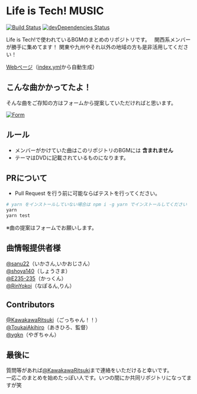 # Life is Tech! MUSIC
[![Build Status](https://travis-ci.org/lit-kansai-members/music.svg?branch=master)](https://travis-ci.org/lit-kansai-members/music) [![devDependencies Status](https://david-dm.org/lit-kansai-members/music/dev-status.svg)](https://david-dm.org/lit-kansai-members/music?type=dev)

Life is Tech!で使われているBGMのまとめのリポジトリです。  
関西系メンバーが勝手に集めてます！ 関東や九州やそれ以外の地域の方も是非活用してください！

[Webページ](http://lit-kansai-members.github.io/music/)（[index.yml](./index.yml)から自動生成）  

## こんな曲かかってたよ！
そんな曲をご存知の方はフォームから提案していただければと思います。    
   
[![Form](https://placehold.jp/24/3d4070/e8e8e8/170x50.png?text=%E6%8F%90%E6%A1%88%E3%83%95%E3%82%A9%E3%83%BC%E3%83%A0&css=%7B%22border-radius%22%3A%227px%22%7D)](https://goo.gl/forms/VNdvhC37OuRBtWCD3)

<!--
## Contribution
### Life is Tech! BGM におけるContributionのやり方講座

1. Fork
2. Edit
3. Commitをする
4. Pull Request
5. Marge plz! :)

-->
 
<!--
### :warning: WARNING :warning:
- 以下のフォーマットを使用してください

  ```yml
  - year: "2016" # 年 (Stringです！)
    camps:
    - name: "'16 Xmas Camp" # キャンプ名
      background: "img/backgorunds/xmas2016_desktop_yellow.jpg" # 背景画像のURL
      songs:
      - title: "Hey Ho" # 曲名
        author: "SEKAI NO OWARI" # 歌手名
        description: |
          [YouTube](//youtu.be/qfsr0S_QGOU)
          [歌詞(J-Lyric.net)](http://j-lyric.net/artist/a055790/l03c659.html)
        # リンクなど。"|"はYAMLの複数行記法です。
  ```
-->

## ルール
- メンバーがかけていた曲はこのリポジトリのBGMには **含まれません**
- テーマはDVDに記載されているものになります。

## PRについて
- Pull Request を行う前に可能ならばテストを行ってください。

```bash
# yarn をインストールしていない場合は npm i -g yarn でインストールしてください
yarn
yarn test
```

※曲の提案はフォームでお願いします。 

## 曲情報提供者様
[@sanu22](//github.com/sanu22)（いかさん,いかおじさん）  
[@shoya140](//github.com/shoya140)（しょうさま）  
[@E235-235](//github.com/E235-235)（かっくん）  
[@RinYokoi](//github.com/RinYokoi)（なぽるん,りん）  

## Contributors
[@KawakawaRitsuki](//github.com/KawakawaRitsuki)（ごっちゃん！！）  
[@ToukaiAkihiro](//github.com/ToukaiAkihiro)（あきひろ、監督）  
[@ygkn](//github.com/ygkn)（やぎちゃん） 

## 最後に
質問等があれば[@KawakawaRitsuki](//twitter.com/KawakawaRitsuki)まで連絡をいただけると幸いです。  
一応このまとめを始めたっぽい人です。いつの間にか共同リポジトリになってますが笑  
